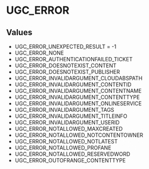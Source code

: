 # UGC_ERROR

## Values
* UGC_ERROR_UNEXPECTED_RESULT = -1
* UGC_ERROR_NONE
* UGC_ERROR_AUTHENTICATIONFAILED_TICKET
* UGC_ERROR_DOESNOTEXIST_CONTENT
* UGC_ERROR_DOESNOTEXIST_PUBLISHER
* UGC_ERROR_INVALIDARGUMENT_CLOUDABSPATH
* UGC_ERROR_INVALIDARGUMENT_CONTENTID
* UGC_ERROR_INVALIDARGUMENT_CONTENTNAME
* UGC_ERROR_INVALIDARGUMENT_CONTENTTYPE
* UGC_ERROR_INVALIDARGUMENT_ONLINESERVICE
* UGC_ERROR_INVALIDARGUMENT_TAGS
* UGC_ERROR_INVALIDARGUMENT_TITLEINFO
* UGC_ERROR_INVALIDARGUMENT_USERID
* UGC_ERROR_NOTALLOWED_MAXCREATED
* UGC_ERROR_NOTALLOWED_NOTCONTENTOWNER
* UGC_ERROR_NOTALLOWED_NOTLATEST
* UGC_ERROR_NOTALLOWED_PROFANE
* UGC_ERROR_NOTALLOWED_RESERVEDWORD
* UGC_ERROR_OUTOFRANGE_CONTENTTYPE